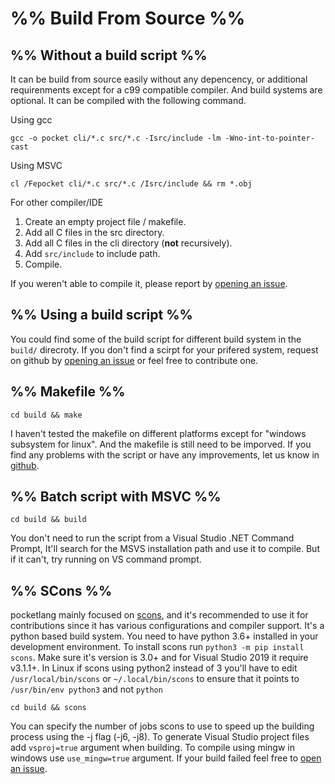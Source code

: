 
# %% Build From Source %%

## %% Without a build script %%

It can be build from source easily without any depencency, or additional
requirenments except for a c99 compatible compiler. And build systems are
optional. It can be compiled with the following command.

Using gcc
```
gcc -o pocket cli/*.c src/*.c -Isrc/include -lm -Wno-int-to-pointer-cast
```

Using MSVC
```
cl /Fepocket cli/*.c src/*.c /Isrc/include && rm *.obj
```

For other compiler/IDE

1. Create an empty project file / makefile.
2. Add all C files in the src directory.
3. Add all C files in the cli directory (**not** recursively).
4. Add `src/include` to include path.
5. Compile.

If you weren't able to compile it, please report by [opening an issue](https://github.com/ThakeeNathees/pocketlang/issues/new).

## %% Using a build script %%

You could find some of the build script for different build system in the `build/`
direcroty. If you don't find a scirpt for your prifered system, request on github
by [opening an issue](https://github.com/ThakeeNathees/pocketlang/issues/new) or
feel free to contribute one.

## %% Makefile %%

```
cd build && make
```

I haven't tested the makefile on different platforms except for "windows subsystem for linux".
And the makefile is still need to be imporved. If you find any problems with the script or
have any improvements, let us know in [github](https://github.com/ThakeeNathees/pocketlang).


## %% Batch script with MSVC %%

```
cd build && build
```

You don't need to run the script from a Visual Studio .NET Command Prompt,
It'll search for the MSVS installation path and use it to compile. But if it
can't, try running on VS command prompt.

## %% SCons %%

pocketlang mainly focused on [scons](https://www.scons.org/), and it's
recommended to use it for contributions since it has various configurations
and compiler support. It's a python based build system. You need to have
python 3.6+ installed in your development environment. To install scons run
`python3 -m pip install scons`. Make sure it's version is 3.0+ and for Visual
Studio 2019 it require v3.1.1+. In Linux if scons using python2 instead of 3
you'll have to edit `/usr/local/bin/scons` or `~/.local/bin/scons` to ensure
that it points to `/usr/bin/env python3` and not `python`

```
cd build && scons
```

You can specify the number of jobs scons to use to speed up the building process
using the -j flag (-j6, -j8). To generate Visual Studio project files add `vsproj=true`
argument when building. To compile using mingw in windows use `use_mingw=true` argument.
If your build failed feel free to [open an issue](https://github.com/ThakeeNathees/pocketlang/issues/new). 
